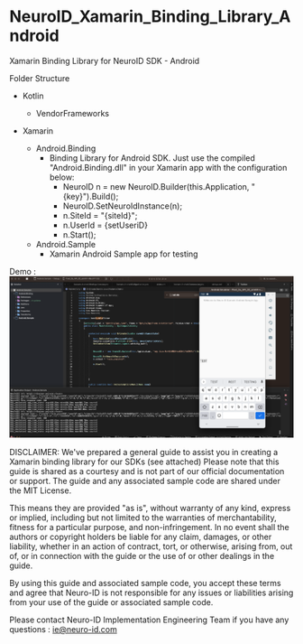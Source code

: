 # NeuroID_Xamarin_Binding_Library_Android
Xamarin Binding Library for NeuroID SDK - Android

Folder Structure

- Kotlin
  - VendorFrameworks

- Xamarin
  - Android.Binding
    - Binding Library for Android SDK. Just use the compiled "Android.Binding.dll" in your Xamarin app with the configuration below:
      - NeuroID n = new NeuroID.Builder(this.Application, "{key}").Build();
      - NeuroID.SetNeuroIdInstance(n);
      - n.SiteId = "{siteId}";
      - n.UserId = {setUseriD}
      - n.Start(); 
  - Android.Sample
    - Xamarin Android Sample app for testing
   
Demo : <img src="https://github.com/burakneuroid/NeuroID_Xamarin_Binding_Library_Android/blob/673cd2dbde92561a3d8d6c85f0c67a28c85bd7ee/Demo.png" width="700px"/>

DISCLAIMER: We've prepared a general guide to assist you in creating a Xamarin binding library for our SDKs (see attached) Please note that this guide is shared as a courtesy and is not part of our official documentation or support.
The guide and any associated sample code are shared under the MIT License. 

This means they are provided "as is", without warranty of any kind, express or implied, including but not limited to the warranties of merchantability, fitness for a particular purpose, and non-infringement. In no event shall the authors or copyright holders be liable for any claim, damages, or other liability, whether in an action of contract, tort, or otherwise, arising from, out of, or in connection with the guide or the use of or other dealings in the guide.

By using this guide and associated sample code, you accept these terms and agree that Neuro-ID is not responsible for any issues or liabilities arising from your use of the guide or associated sample code.

Please contact Neuro-ID Implementation Engineering Team if you have any questions :
ie@neuro-id.com

